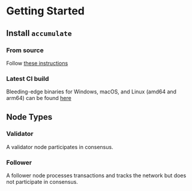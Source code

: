 # Getting Started

## Install `accumulate`

### From source

Follow [these instructions](../developers/contributing.md)

### Latest CI build

Bleeding-edge binaries for Windows, macOS, and Linux (amd64 and arm64) can be found [here](https://gitlab.com/accumulatenetwork/accumulate/-/jobs/artifacts/develop/browse?job=build)

## Node Types

### Validator

A validator node participates in consensus.

### Follower

A follower node processes transactions and tracks the network but does not participate in consensus.
